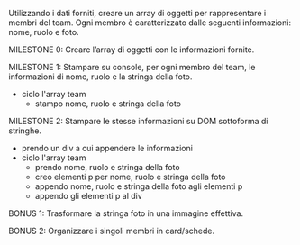 Utilizzando i dati forniti, creare un array di oggetti per rappresentare i membri del team.
Ogni membro è caratterizzato dalle seguenti informazioni: nome, ruolo e foto.

MILESTONE 0:
Creare l’array di oggetti con le informazioni fornite.

MILESTONE 1:
Stampare su console, per ogni membro del team, le informazioni di nome, ruolo e la stringa della foto.
- ciclo l'array team
    - stampo nome, ruolo e stringa della foto

MILESTONE 2:
Stampare le stesse informazioni su DOM sottoforma di stringhe.
- prendo un div a cui appendere le informazioni
- ciclo l'array team
    - prendo nome, ruolo e stringa della foto
    - creo elementi p per nome, ruolo e stringa della foto
    - appendo nome, ruolo e stringa della foto agli elementi p
    - appendo gli elementi p al div


BONUS 1:
Trasformare la stringa foto in una immagine effettiva.

BONUS 2:
Organizzare i singoli membri in card/schede.